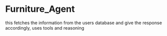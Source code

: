 # Furniture_Agent
this fetches the information from the users database and give the response accordingly, uses tools and reasoning

